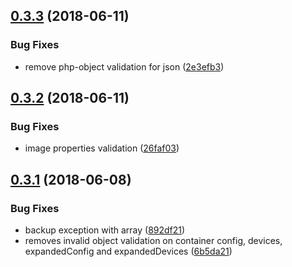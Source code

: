 ## [0.3.3](https://github.com/LexicForLXD/Backend/compare/v0.3.2...v0.3.3) (2018-06-11)


### Bug Fixes

* remove php-object validation for json ([2e3efb3](https://github.com/LexicForLXD/Backend/commit/2e3efb3))

## [0.3.2](https://github.com/LexicForLXD/Backend/compare/v0.3.1...v0.3.2) (2018-06-11)


### Bug Fixes

* image properties validation ([26faf03](https://github.com/LexicForLXD/Backend/commit/26faf03))

## [0.3.1](https://github.com/LexicForLXD/Backend/compare/v0.3.0...v0.3.1) (2018-06-08)


### Bug Fixes

* backup exception with array ([892df21](https://github.com/LexicForLXD/Backend/commit/892df21))
* removes invalid object validation on container config, devices, expandedConfig and expandedDevices ([6b5da21](https://github.com/LexicForLXD/Backend/commit/6b5da21))
